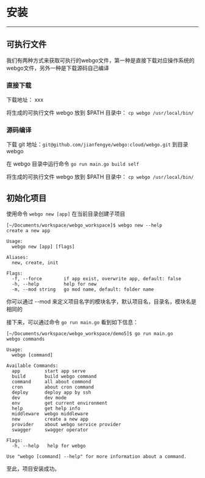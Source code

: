 # 安装

---
## 可执行文件

我们有两种方式来获取可执行的webgo文件，第一种是直接下载对应操作系统的webgo文件，另外一种是下载源码自己编译

### 直接下载

下载地址：
xxx

将生成的可执行文件 webgo 放到 $PATH 目录中：
`cp webgo /usr/local/bin/`

### 源码编译

下载 git 地址：`git@github.com/jianfengye/webgo:cloud/webgo.git` 到目录 webgo

在 webgo 目录中运行命令 `go run main.go build self` 

将生成的可执行文件 webgo 放到 $PATH 目录中：
`cp webgo /usr/local/bin/`


## 初始化项目

使用命令 `webgo new [app]` 在当前目录创建子项目

```
[~/Documents/workspace/webgo_workspace]$ webgo new --help
create a new app

Usage:
  webgo new [app] [flags]

Aliases:
  new, create, init

Flags:
  -f, --force        if app exist, overwrite app, default: false
  -h, --help         help for new
  -m, --mod string   go mod name, default: folder name
```

你可以通过 --mod 来定义项目名字的模块名字，默认项目名，目录名，模块名是相同的

接下来，可以通过命令 `go run main.go` 看到如下信息：

```
[~/Documents/workspace/webgo_workspace/demo5]$ go run main.go
webgo commands

Usage:
  webgo [command]

Available Commands:
  app         start app serve
  build       build webgo command
  command     all about commond
  cron        about cron command
  deploy      deploy app by ssh
  dev         dev mode
  env         get current environment
  help        get help info
  middleware  webgo middleware
  new         create a new app
  provider    about webgo service provider
  swagger     swagger operator

Flags:
  -h, --help   help for webgo

Use "webgo [command] --help" for more information about a command.
```

至此，项目安装成功。
